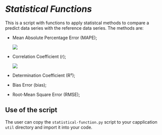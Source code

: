 # *Statistical Functions*

This is a script with functions to apply statistcal methods to compare a predict data series with the reference data series. The methods are:

* Mean Absolute Percentage Error (MAPE);

	<img src="https://render.githubusercontent.com/render/math?math=MAPE = {1 \over n} \sum {\Bigl\lvert {{y_{ref_i} - y_{pred_i}} \over {y_{ref_i}}} \Bigr\rvert}">

* Correlation Coefficient (r);

	<img src="https://render.githubusercontent.com/render/math?math=r = {{n({\sum y_{ref_i} {.} y_{pred_i}})} - ({{\sum y_{ref_i}}}) {.} ({{\sum y_{pred_i}}})} \over \sqrt{[n {\sum {y_{ref_i}}^2} - ({\sum y_{ref_i}})^2] {.} [n {\sum {y_{pred_i}}^2} - ({\sum y_{pred_i}})^2]}">

* Determination Coefficient (R²);



* Bias Error (bias);



* Root-Mean Square Error (RMSE);



## Use of the script

The user can copy the `statistical-function.py` script to your capplication `util` directory and import it into your code.